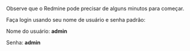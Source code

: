 Observe que o Redmine pode precisar de alguns minutos para começar.

Faça login usando seu nome de usuário e senha padrão:

Nome do usuário: **admin**

Senha: **admin**
